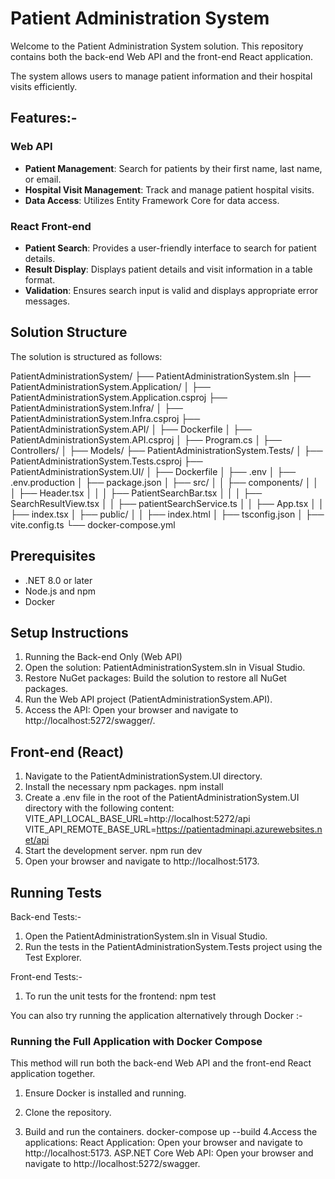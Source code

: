 # Patient Administration System

Welcome to the Patient Administration System solution. This repository contains both the back-end Web API and the front-end React application. 

The system allows users to manage patient information and their hospital visits efficiently.

## Features:-

### Web API
- **Patient Management**: Search for patients by their first name, last name, or email.
- **Hospital Visit Management**: Track and manage patient hospital visits.
- **Data Access**: Utilizes Entity Framework Core for data access.

### React Front-end

- **Patient Search**: Provides a user-friendly interface to search for patient details.
- **Result Display**: Displays patient details and visit information in a table format.
- **Validation**: Ensures search input is valid and displays appropriate error messages.

## Solution Structure

The solution is structured as follows:

PatientAdministrationSystem/
├── PatientAdministrationSystem.sln
├── PatientAdministrationSystem.Application/
│   ├── PatientAdministrationSystem.Application.csproj
├── PatientAdministrationSystem.Infra/
│   ├── PatientAdministrationSystem.Infra.csproj
├── PatientAdministrationSystem.API/
│   ├── Dockerfile
│   ├── PatientAdministrationSystem.API.csproj
│   ├── Program.cs
│   ├── Controllers/
│   ├── Models/
├── PatientAdministrationSystem.Tests/
│   ├── PatientAdministrationSystem.Tests.csproj
├── PatientAdministrationSystem.UI/
│   ├── Dockerfile
│   ├── .env
│   ├── .env.production
│   ├── package.json
│   ├── src/
│   │   ├── components/
│   │   │   ├── Header.tsx
│   │   │   ├── PatientSearchBar.tsx
│   │   │   ├── SearchResultView.tsx
│   │   ├── patientSearchService.ts
│   │   ├── App.tsx
│   │   ├── index.tsx
│   ├── public/
│   │   ├── index.html
│   ├── tsconfig.json
│   ├── vite.config.ts
└── docker-compose.yml

## Prerequisites

- .NET 8.0 or later
- Node.js and npm
- Docker


## Setup Instructions

1. Running the Back-end Only (Web API)
2. Open the solution: PatientAdministrationSystem.sln in Visual Studio.
3. Restore NuGet packages: Build the solution to restore all NuGet packages.
4. Run the Web API project (PatientAdministrationSystem.API).
5. Access the API: Open your browser and navigate to http://localhost:5272/swagger/.


## Front-end (React)
1. Navigate to the PatientAdministrationSystem.UI directory.
2.  Install the necessary npm packages.
   	npm install
3. Create a .env file in the root of the PatientAdministrationSystem.UI directory with the following content:
   	VITE_API_LOCAL_BASE_URL=http://localhost:5272/api
	VITE_API_REMOTE_BASE_URL=https://patientadminapi.azurewebsites.net/api
4. Start the development server.
   npm run dev
5. Open your browser and navigate to http://localhost:5173.
   

## Running Tests
Back-end Tests:-
1. Open the PatientAdministrationSystem.sln in Visual Studio.
2. Run the tests in the PatientAdministrationSystem.Tests project using the Test Explorer.

Front-end Tests:- 
1. To run the unit tests for the frontend:
   	npm test

You can also try running the application alternatively through Docker :-

### Running the Full Application with Docker Compose

This method will run both the back-end Web API and the front-end React application together.

1. Ensure Docker is installed and running.

2. Clone the repository.

3. Build and run the containers.
	docker-compose up --build
4.Access the applications:
	React Application: Open your browser and navigate to http://localhost:5173.
	ASP.NET Core Web API: Open your browser and navigate to http://localhost:5272/swagger.
